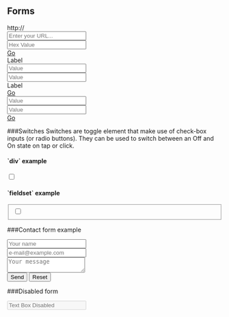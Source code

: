 ## Forms

<form>
  <div class="row">
    <div class="small-column3">
      <span class="prefix">http://</span>
    </div>
    <div class="small-column9">
      <input type="text" placeholder="Enter your URL...">
    </div>
  </div>

  <div class="row">
    <div class="row">
      <div class="small-column10">
        <input type="text" placeholder="Hex Value">
      </div>
      <div class="small-column2">
        <a href="#" class="button bg-blue postfix">Go</a>
      </div>
    </div>
  </div>

  <div class="row">
    <div class="small-column6">
      <div class="row">
        <div class="small-column3">
          <span class="prefix">Label</span>
        </div>
        <div class="small-column9">
          <input type="text" placeholder="Value">
        </div>
      </div>
    </div>
    <div class="small-column6 padding-left16">
      <div class="row">
        <div class="small-column9">
          <input type="text" placeholder="Value">
        </div>
        <div class="small-column3">
          <span class="postfix">Label</span>
        </div>
      </div>
    </div>
  </div>

  <div class="row">
    <div class="small-column6">
      <div class="row">
        <div class="small-column3">
          <a href="#" class="button bg-blue prefix">Go</a>
        </div>
        <div class="small-column9">
          <input type="text" placeholder="Value">
        </div>
      </div>
    </div>
    <div class="small-column6 padding-left16">
      <div class="row">
        <div class="small-column9">
          <input type="text" placeholder="Value">
        </div>
        <div class="small-column3">
          <a href="#" class="button bg-blue postfix">Go</a>
        </div>
      </div>
    </div>
  </div>
</form>

###Switches
Switches are toggle element that make use of check-box inputs (or radio buttons). They can be used to switch between an Off and On state on tap or click.

<div class="row">
<div class="column6">
<h4>`div` example</h4>
<div>
  <input id="example" class="switch" type="checkbox">
  <label for="example"></label>
</div>
</div>


<div class="column6">
<h4>`fieldset` example</h4>
<fieldset class="no-border">
  <input id="exampleCheckboxSwitch4" class="switch switch-round" type="checkbox">
  <label for="exampleCheckboxSwitch4"></label>
</fieldset>
</div>

</div>

###Contact form example
<form>
  <div class="row"><input placeholder="Your name" name="text" type="text"></div>
  <div class="row"><input name="email" placeholder="e-mail@example.com" type="email"></div>
  <div class="row"><textarea name="text area" placeholder="Your message"></textarea></div>
  <button class="button button-blue border-radius2" type="submit" value="Submit">Send</button>
  <button type="reset">Reset</button>
</form>

###Disabled form
<div class="row"><input form="text" placeholder="Text Box Disabled" disabled="disabled" name="text" type="text"></div>